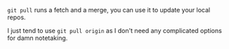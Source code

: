 `git pull` runs a fetch and a merge, you can use it to update your local repos.

I just tend to use `git pull origin` as I don't need any complicated options for damn notetaking.